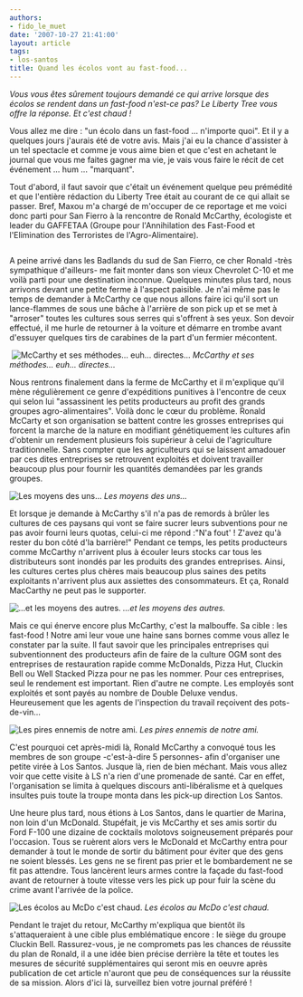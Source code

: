 ```yaml
---
authors:
- fido_le_muet
date: '2007-10-27 21:41:00'
layout: article
tags:
- los-santos
title: Quand les écolos vont au fast-food...
---
```



_Vous vous êtes sûrement toujours demandé ce qui arrive lorsque des écolos se rendent dans un fast-food n'est-ce pas? Le Liberty Tree vous offre la réponse. Et c'est chaud !_

Vous allez me dire : "un écolo dans un fast-food ... n'importe quoi". Et il y a quelques jours j'aurais été de votre avis. Mais j'ai eu la chance d'assister à un tel spectacle et comme je vous aime bien et que c'est en achetant le journal que vous me faites gagner ma vie, je vais vous faire le récit de cet événement ... hum ... "marquant".

Tout d'abord, il faut savoir que c'était un événement quelque peu prémédité et que l'entière rédaction du Liberty Tree était au courant de ce qui allait se passer. Bref, Maxou m'a chargé de m'occuper de ce reportage et me voici donc parti pour San Fierro à la rencontre de Ronald McCarthy, écologiste et leader du GAFFETAA (Groupe pour l'Annihilation des Fast-Food et l'Elimination des Terroristes de l'Agro-Alimentaire).

![]()

A peine arrivé dans les Badlands du sud de San Fierro, ce cher Ronald -très sympathique d'ailleurs- me fait monter dans son vieux Chevrolet C-10 et me voilà parti pour une destination inconnue. Quelques minutes plus tard, nous arrivons devant une petite ferme à l'aspect paisible. Je n'ai même pas le temps de demander à McCarthy ce que nous allons faire ici qu'il sort un lance-flammes de sous une bâche à l'arrière de son pick up et se met à "arroser" toutes les cultures sous serres qui s'offrent à ses yeux. Son devoir effectué, il me hurle de retourner à la voiture et démarre en trombe avant d'essuyer quelques tirs de carabines de la part d'un fermier mécontent.

![]()
![McCarthy et ses méthodes... euh... directes...]()
_McCarthy et ses méthodes... euh... directes..._

Nous rentrons finalement dans la ferme de McCarthy et il m'explique qu'il mène régulièrement ce genre d'expéditions punitives à l'encontre de ceux qui selon lui "assassinent les petits producteurs au profit des grands groupes agro-alimentaires". Voilà donc le cœur du problème. Ronald McCarty et son organisation se battent contre les grosses entreprises qui forcent la marche de la nature en modifiant génétiquement les cultures afin d'obtenir un rendement plusieurs fois supérieur à celui de l'agriculture traditionnelle. Sans compter que les agriculteurs qui se laissent amadouer par ces dites entreprises se retrouvent exploités et doivent travailler beaucoup plus pour fournir les quantités demandées par les grands groupes.

![Les moyens des uns...]()
_Les moyens des uns..._

Et lorsque je demande à McCarthy s'il n'a pas de remords à brûler les cultures de ces paysans qui vont se faire sucrer leurs subventions pour ne pas avoir fourni leurs quotas, celui-ci me répond :"N'a fout' ! Z'avez qu'à rester du bon côté d'la barrière!" Pendant ce temps, les petits producteurs comme McCarthy n'arrivent plus à écouler leurs stocks car tous les distributeurs sont inondés par les produits des grandes entreprises. Ainsi, les cultures certes plus chères mais beaucoup plus saines des petits exploitants n'arrivent plus aux assiettes des consommateurs. Et ça, Ronald MacCarthy ne peut pas le supporter.

![...et les moyens des autres.]()
_...et les moyens des autres._

Mais ce qui énerve encore plus McCarthy, c'est la malbouffe. Sa cible : les fast-food ! Notre ami leur voue une haine sans bornes comme vous allez le constater par la suite. Il faut savoir que les principales entreprises qui subventionnent des producteurs afin de faire de la culture OGM sont des entreprises de restauration rapide comme McDonalds, Pizza Hut, Cluckin Bell ou Well Stacked Pizza pour ne pas les nommer. Pour ces entreprises, seul le rendement est important. Rien d'autre ne compte. Les employés sont exploités et sont payés au nombre de Double Deluxe vendus. Heureusement que les agents de l'inspection du travail reçoivent des pots-de-vin...

![Les pires ennemis de notre ami.]()
_Les pires ennemis de notre ami._

C'est pourquoi cet après-midi là, Ronald McCarthy a convoqué tous les membres de son groupe -c'est-à-dire 5 personnes- afin d'organiser une petite virée à Los Santos. Jusque là, rien de bien méchant. Mais vous allez voir que cette visite à LS n'a rien d'une promenade de santé. Car en effet, l'organisation se limita à quelques discours anti-libéralisme et à quelques insultes puis toute la troupe monta dans les pick-up direction Los Santos.

Une heure plus tard, nous étions à Los Santos, dans le quartier de Marina, non loin d'un McDonald. Stupéfait, je vis McCarthy et ses amis sortir du Ford F-100 une dizaine de cocktails molotovs soigneusement préparés pour l'occasion. Tous se ruèrent alors vers le McDonald et McCarthy entra pour demander à tout le monde de sortir du bâtiment pour éviter que des gens ne soient blessés. Les gens ne se firent pas prier et le bombardement ne se fit pas attendre. Tous lancèrent leurs armes contre la façade du fast-food avant de retourner à toute vitesse vers les pick up pour fuir la scène du crime avant l'arrivée de la police.

![Les écolos au McDo c'est chaud.]()
_Les écolos au McDo c'est chaud._

Pendant le trajet du retour, McCarthy m'expliqua que bientôt ils s'attaqueraient à une cible plus emblématique encore : le siège du groupe Cluckin Bell. Rassurez-vous, je ne compromets pas les chances de réussite du plan de Ronald, il a une idée bien précise derrière la tête et toutes les mesures de sécurité supplémentaires qui seront mis en oeuvre après publication de cet article n'auront que peu de conséquences sur la réussite de sa mission. Alors d'ici là, surveillez bien votre journal préféré !